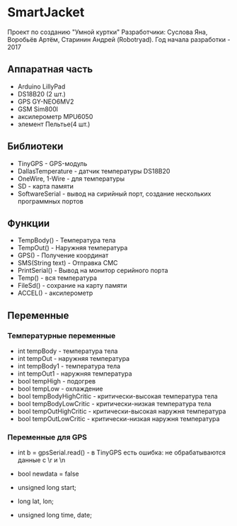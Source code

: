 # SmartJacket
Проект по созданию "Умной куртки"
Разработчики: Суслова Яна, Воробьёв Артём, Старинин Андрей (Robotryad).
Год начала разработки - 2017

## Аппаратная часть
+ Arduino LillyPad
+ DS18B20 (2 шт.)
+ GPS GY-NEO6MV2
+ GSM Sim800l
+ аксилерометр MPU6050
+ элемент Пельтье(4 шт.)


## Библиотеки
+ TinyGPS - GPS-модуль
+ DallasTemperature - датчик температуры DS18B20
+ OneWire, 1-Wire - для температуры
+ SD - карта памяти
+ SoftwareSerial - вывод на сирийный порт, создание нескольких программных портов


## Функции
+ TempBody() - Температура тела
+ TempOut() - Наружняя температура
+ GPS() - Получение координат
+ SMS(String text) - Отправка СМС
+ PrintSerial() - Вывод на монитор серийного порта
+ Temp() - вся температура
+ FileSd() - сохрание на карту памяти
+ ACCEL() - аксилерометр

## Переменные
### Температурные переменные
* int tempBody - температура тела
* int tempOut - наружняя температура
* int tempBody1 - температура тела
* int tempOut1 - наружняя температура
* bool tempHigh - подогрев
* bool tempLow - охлаждение
* bool tempBodyHighCritic - критически-высокая температура тела 
* bool tempBodyLowCritic - критически-низкая температура тела
* bool tempOutHighCritic - критически-высокая наружня температура 
* bool tempOutLowCritic - критически-низкая наружня температура

### Переменные для GPS
* int b = gpsSerial.read() - в TinyGPS есть ошибка: не обрабатываются данные с \r и \n

* bool newdata = false
* unsigned long start;
* long lat, lon;
* unsigned long time, date;

